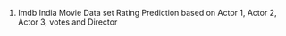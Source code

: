 1. Imdb India Movie Data set Rating Prediction based on Actor 1, Actor 2, Actor 3, votes and Director
